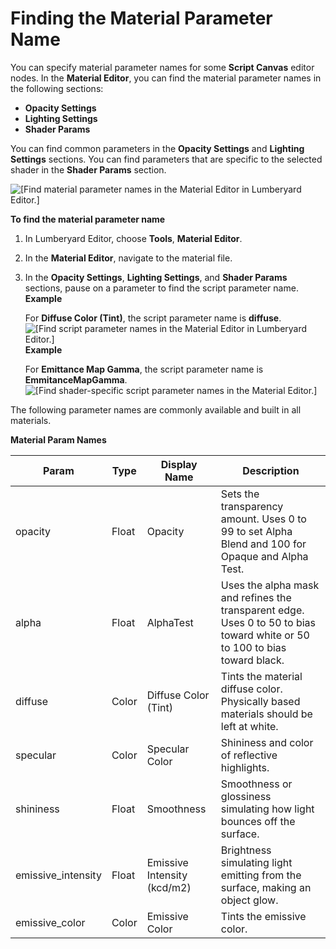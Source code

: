 # Finding the Material Parameter Name<a name="material-param-names"></a>

You can specify material parameter names for some **Script Canvas** editor nodes\. In the **Material Editor**, you can find the material parameter names in the following sections:
+ **Opacity Settings**
+ **Lighting Settings**
+ **Shader Params**

You can find common parameters in the **Opacity Settings** and **Lighting Settings** sections\. You can find parameters that are specific to the selected shader in the **Shader Params** section\.

![\[Find material parameter names in the Material Editor in Lumberyard Editor.\]](http://docs.aws.amazon.com/lumberyard/latest/userguide/images/scripting/script-canvas/scriptcanvasnodes/script-canvas-opacity-lighting-settings-material-params.png)

**To find the material parameter name**

1. In Lumberyard Editor, choose **Tools**, **Material Editor**\.

1. In the **Material Editor**, navigate to the material file\.

1. In the **Opacity Settings**, **Lighting Settings**, and **Shader Params** sections, pause on a parameter to find the script parameter name\.  
**Example**  

   For **Diffuse Color \(Tint\)**, the script parameter name is **diffuse**\.  
![\[Find script parameter names in the Material Editor in Lumberyard Editor.\]](http://docs.aws.amazon.com/lumberyard/latest/userguide/images/scripting/script-canvas/scriptcanvasnodes/script-canvas-script-param-name-diffuse.png)  
**Example**  

   For **Emittance Map Gamma**, the script parameter name is **EmmitanceMapGamma**\.  
![\[Find shader-specific script parameter names in the Material Editor.\]](http://docs.aws.amazon.com/lumberyard/latest/userguide/images/scripting/script-canvas/script-canvas-custom-param-name.png)

The following parameter names are commonly available and built in all materials\.


**Material Param Names**  

| Param | Type | Display Name | Description | 
| --- | --- | --- | --- | 
| opacity | Float | Opacity | Sets the transparency amount\. Uses 0 to 99 to set Alpha Blend and 100 for Opaque and Alpha Test\. | 
| alpha | Float | AlphaTest | Uses the alpha mask and refines the transparent edge\. Uses 0 to 50 to bias toward white or 50 to 100 to bias toward black\. | 
| diffuse | Color | Diffuse Color \(Tint\) | Tints the material diffuse color\. Physically based materials should be left at white\. | 
| specular | Color | Specular Color | Shininess and color of reflective highlights\. | 
| shininess | Float | Smoothness | Smoothness or glossiness simulating how light bounces off the surface\. | 
| emissive\_intensity | Float | Emissive Intensity \(kcd/m2\) | Brightness simulating light emitting from the surface, making an object glow\. | 
| emissive\_color | Color | Emissive Color | Tints the emissive color\. | 